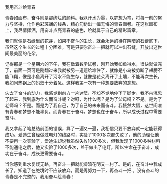 我用奋斗绘青春
 
青春如画布，奋斗则是那绚烂的颜料。我以汗水为墨，以梦想为笔，将每一刻的努力与坚持，化作色彩斑斓的线条，精心勾勒出一幅无悔的青春画卷。在这张画布上，我尽情挥洒，用奋斗点亮青春的底色，绘就属于自己的精彩篇章。
 
我们就像是石缝里的花芽，如果不奋斗的生长，就会永远的待在阴暗的石缝底下，虽然这个生长的过程十分困难，可是只要你奋斗一把就可以冲出石缝，开放出这世间最美丽的花朵。
 
记得那是一个星期六的下午，我在做着数学试卷，刚开始我如鱼得水，很快就做完了，前面一页可是刚翻过来我就被另一道题给难住了，就像是小鸟被剪断了翅膀不能飞翔，像是小鱼离开了河水不能生存，就像是花朵离开了土壤，不能再次生长，我如同热锅上的蚂蚁十分着急。这样我第一次有一种想要放弃的念想。
 
失去了奋斗的动力，我感觉到前方一片迷茫，不知不觉地停下了脚步，我不禁沉思了起来，我到底为什么而奋斗呢？对呀，为什么呢？是为了父母吗？不是。是为了老师吗？不是。而是为了我自己，为了自己的未来而奋斗。我恍然大悟，这世间唯有青春和梦想不能辜负。而青春在于奋斗，梦想也在于奋斗，所以成长过程中需要奋斗。
 
我又拿起了笔总结前面的错误，算了一遍又一遍，我相信只要不放弃就一定能获得成功。爱迪生曾经做过电灯的线路时，实验了1000多次都失败了，他的助理让他不要再一次实验了，爱迪生却说我虽然失败1000多次，但我发现了1000多种材料不能通电之后，他又实验了1000多次，终于做出了电灯。所以生命在于奋斗，成功在于奋斗，成长更需要奋斗。
 
当你感到重水复疑无路，再奋斗一把就能柳暗花明又一村了。是的，在奋斗中我成长了，知道了在绝境时不应该放弃，而是再努力一下，再奋斗一把 。没有奋斗的青春是不完整的，我用奋斗绘青春！